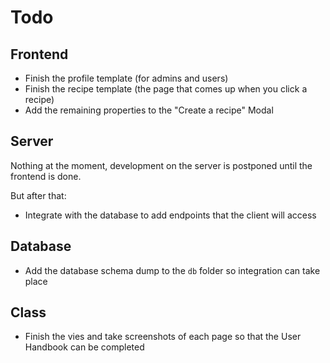 # Todo

## Frontend
- Finish the profile template (for admins and users)
- Finish the recipe template (the page that comes up when you click a recipe)
- Add the remaining properties to the "Create a recipe" Modal

## Server
Nothing at the moment, development on the server is postponed until the frontend is done.

But after that:

- Integrate with the database to add endpoints that the client will access

## Database

- Add the database schema dump to the `db` folder so integration can take place

## Class

- Finish the vies and take screenshots of each page so that the User Handbook can be completed